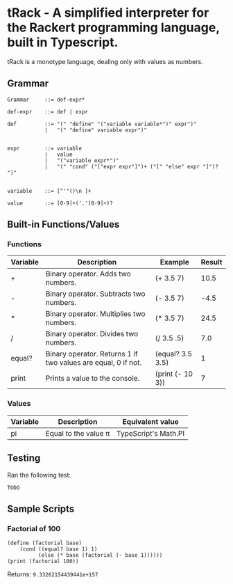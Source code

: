 # tRack - A simplified interpreter for the Rackert programming language, built in Typescript.

tRack is a monotype language, dealing only with values as numbers.
## Grammar

```
Grammar	    ::= def-expr*

def-expr 	::= def | expr

def         ::= "(" "define" "("variable variable*")" expr")"
            |	"(" "define" variable expr")"


expr        ::=	variable
            |	value
 	      	|	"("variable expr*")"
 	      	|	"(" "cond" ("["expr expr"]")+ ("[" "else" expr "]")? ")"


variable    ::= [^'"()\n ]+

value       ::= [0-9]+('.'[0-9]+)?
```

## Built-in Functions/Values
### Functions
| Variable    | Description | Example     | Result |
| ----------- | ----------- | ----------- | -------- |
| +           | Binary operator. Adds two numbers. | (+  3.5  7)  | 10.5 |
| -           | Binary operator. Subtracts two numbers. | (-  3.5  7)  | -4.5 |
| *           | Binary operator. Multiplies two numbers. | (*  3.5  7)  | 24.5 |
| /           | Binary operator. Divides two numbers. | (/  3.5  .5)  | 7.0 |
| equal?      | Binary operator. Returns 1 if two values are equal, 0 if not. | (equal?  3.5  3.5)  | 1 |
| print       | Prints a value to the console. | (print (- 10 3))  |  7 |

### Values
| Variable    | Description | Equivalent value     | 
| ----------- | ----------- | ----------- | 
| pi          | Equal to the value π | TypeScript's Math.PI  | 



## Testing

Ran the following test:
```
TODO
```

## Sample Scripts

### Factorial of 100
```
(define (factorial base)
    (cond ((equal? base 1) 1)
          (else (* base (factorial (- base 1))))))
(print (factorial 100))
```
Returns:
```9.33262154439441e+157```